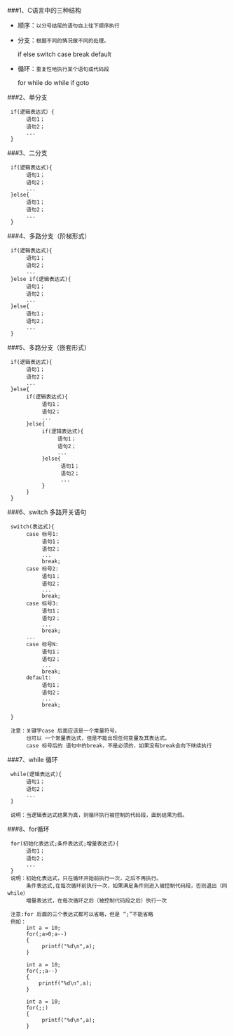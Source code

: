 ###1、C语言中的三种结构

- 顺序：`以分号结尾的语句自上往下顺序执行`
- 分支：`根据不同的情况做不同的处理。`

     
    if else 
    switch case break default
- 循环：`重复性地执行某个语句或代码段`

     for
     while
     do while
     if goto
     
###2、单分支

     if(逻辑表达式）{
          语句1；
          语句2；
          ...
     }
###3、二分支

     if(逻辑表达式){
          语句1；
          语句2；
          ...
     }else{
          语句1；
          语句2；
          ...
     }
###4、多路分支（阶梯形式）

     if(逻辑表达式){
          语句1；
          语句2；
          ...
     }else if(逻辑表达式){
          语句1；
          语句2；
          ...
     }else{
          语句1；
          语句2；
          ...
     }
     
###5、多路分支（嵌套形式）

     if(逻辑表达式){
          语句1；
          语句2；
          ...
     }else{
          if(逻辑表达式){
               语句1；
               语句2；
               ...
          }else{
               if(逻辑表达式){
                    语句1；
                    语句2；
                    ...
               }else{
                     语句1；
                     语句2；    
                     ...
               }
          }
     }
     
###6、switch 多路开关语句     
     
     switch(表达式){
          case 标号1:
               语句1；
               语句2；
               ...
               break;
          case 标号2:
               语句1；
               语句2；
               ...
               break;
          case 标号3:
               语句1；
               语句2；
               ...
               break;
          ...
          case 标号N:
               语句1；
               语句2；
               ...
               break;
          default:
               语句1；
               语句2；
               ...
               break;
          
     }
     
     注意：关键字case 后面应该是一个常量符号。
          也可以 一个常量表达式，但是不能出现任何变量及其表达式。
          case 标号后的 语句中的break，不是必须的，如果没有break会向下继续执行
          
###7、while 循环

     while(逻辑表达式){
          语句1；
          语句2；
          ...
     }
     
     说明：当逻辑表达式结果为真，则循环执行被控制的代码段，直到结果为假。
     
###8、for循环

     for(初始化表达式;条件表达式;增量表达式){
          语句1；
          语句2；
          ...
     }
     说明：初始化表达式，只在循环开始前执行一次，之后不再执行。
          条件表达式,在每次循环前执行一次，如果满足条件则进入被控制代码段，否则退出（同while）
          增量表达式，在每次循环之后（被控制代码段之后）执行一次
     
     注意:for 后面的三个表达式都可以省略，但是 “;”不能省略
     例如：
          int a = 10;
          for(;a>0;a--)
          {
               printf("%d\n",a);
          }
          
          int a = 10;     
          for(;;a--)
          {
              printf("%d\n",a); 
          }
     
          int a = 10;
          for(;;)
          {
               printf("%d\n",a);
          }

          